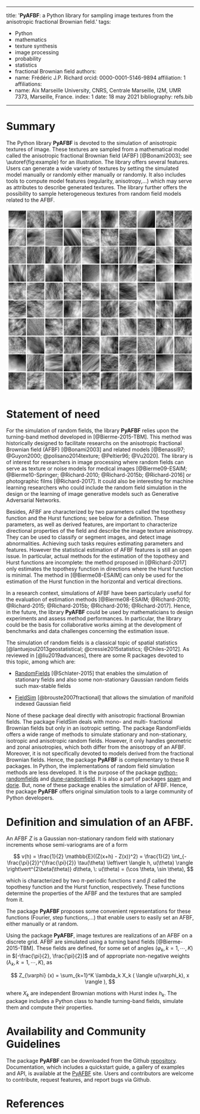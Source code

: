 
---
title: '**PyAFBF**: a Python library for sampling image textures from the anisotropic fractional Brownian field.'
tags:
- Python
- mathematics
- texture synthesis
- image processing
- probability
- statistics
- fractional Brownian field
authors:
- name: Frédéric J.P. Richard
  orcid: 0000-0001-5146-9894
  affiliation: 1
affiliations:
- name: Aix Marseille University, CNRS, Centrale Marseille, I2M, UMR 7373, Marseille, France.
  index: 1
date: 18 may 2021
bibliography: refs.bib
---

# Summary

The Python library **PyAFBF** is devoted to the simulation of anisotropic textures of image. These textures are sampled from a mathematical model called the anisotropic fractional Brownian field (AFBF) [@Bonami2003]; see \autoref{fig:example} for an illustration. The library offers several features. Users can generate a wide variety of textures by setting the simulated model manually or randomly either manually or randomly. It also includes tools to compute model features (regularity, anisotropy,...) which may serve as attributes to describe generated textures. The library further offers the possibility to sample heterogeneous textures from random field models related to the AFBF.

![A patchwork of simulated textures. \label{fig:example}](patchwork.png)

# Statement of need

For the simulation of random fields, the library **PyAFBF** relies upon the turning-band method developed in [@Bierme-2015-TBM]. This method was historically designed to facilitate researchs on the anisotropic fractional Brownian field (AFBF) [@Bonami2003] and related models [@Benassi97; @Guyon2000; @polisano2014texture; @Peltier96; @Vu2020]. The library is of interest for researchers in image processing where random fields can serve as texture or noise models for medical images [@Bierme09-ESAIM; @Bierme10-Springer; @Richard-2010; @Richard-2015b; @Richard-2016] or photographic films [@Richard-2017]. It could also be interesting for machine learning researchers who could include the random field simulation in the design or the learning of image generative models such as Generative Adversarial Networks. 

Besides, AFBF are characterized by two parameters called the topothesy function and the Hurst functions; see below for a definition. These parameters, as well as derived features, are important to characterize directional properties of the field and describe the image texture anisotropy. They can be used to classify or segment images, and detect image abnormalities. Achieving such tasks requires estimating parameters and features. However the statistical estimation of AFBF features is still an open issue. In particular, actual methods for the estimation of the topothesy and Hurst functions are incomplete: the method proposed in [@Richard-2017] only estimates the topothesy function in directions where the Hurst function is minimal. The method in [@Bierme08-ESAIM] can only be used for the estimation of the Hurst function in the horizontal and vertical directions.

In a research context, simulations of AFBF have been particularly useful for the evaluation of estimation methods [@Bierme08-ESAIM; @Richard-2010; @Richard-2015; @Richard-2015b; @Richard-2016; @Richard-2017]. Hence, in the future, the library **PyAFBF** could be used by mathematicians to design experiments and assess method performances. In particular, the library could be the basis for collaborative works aiming at the development of benchmarks and data challenges concerning the estimation issue. 

The simulation of random fields is a classical topic of spatial statistics [@lantuejoul2013geostatistical; @cressie2015statistics; @Chiles-2012]. As reviewed in [@liu2019advances], there are some R packages devoted to this topic, among which are:

- [RandomFields](https://cran.r-project.org/web/packages/RandomFields/) [@Schlater-2015] that enables the simulation of stationary fields and also some non-stationary Gaussian random fields such max-stable fields
    
- [FieldSim](https://cran.r-project.org/web/packages/FieldSim/FieldSim.pdf) [@brouste2007fractional] that allows the simulation of manifold indexed Gaussian field
    

None of these package deal directly with anisotropic fractional Brownian fields. The package FieldSim deals with mono- and multi- fractional Brownian fields but only in an isotropic setting. The package RandomFields offers a wide range of methods to simulate stationary and non-stationary, isotropic and anisotropic random fields. However, it only handles geometric and zonal anisotropies, which both differ from the anisotropy of an AFBF. Moreover, it is not specifically devoted to models derived from the fractional Brownian fields. Hence, the package **PyAFBF** is complementary to these R packages. In Python, the implementations of random field simulation methods are less developed. It is the purpose of the package [python-randomfields](https://github.com/dubourg/python-randomfields) and [dune-randomfield](https://gitlab.dune-project.org/oklein/dune-randomfield). It is also a part of packages [spam](https://ttk.gricad-pages.univ-grenoble-alpes.fr/spam/index.html) and [dorie](https://hermes.iup.uni-heidelberg.de/dorie_doc/master/html/index.html). But, none of these package enables the simulation of AFBF. Hence, the package **PyAFBF** offers original simulation tools to a large community of Python developers. 

# Definition and simulation of an AFBF.

An AFBF $Z$ is a Gaussian non-stationary random field with stationary increments whose semi-variograms are of a form

$$
v(h) = \frac{1}{2} \mathbb{E}((Z(x+h) - Z(x))^2) = \frac{1}{2} \int_{-\frac{\pi}{2}}^{\frac{\pi}{2}} \tau(\theta) \left\vert \langle h, u(\theta) \rangle \right\vert^{2\beta(\theta)} d\theta, \: u(\theta) = (\cos \theta, \sin \theta),
$$

which is characterized by two $\pi$-periodic functions $\tau$ and $\beta$ called the topothesy function and the Hurst function, respectively. These functions determine the properties of the AFBF and the textures that are sampled from it.

The package **PyAFBF** proposes some convenient representations for these functions (Fourier, step functions,...) that enable users to easily set an AFBF, either manually or at random.

Using the package **PyAFBF**, image textures are realizations of an AFBF on a discrete grid. AFBF are simulated using a turning band fields [@Bierme-2015-TBM]. These fields are defined, for some set of angles $(\varphi_k, k=1,\cdots,K)$ in $[-\frac{\pi}{2}, \frac{\pi}{2}]$ and of appropriate non-negative weights $(\lambda_k, k=1,\cdots,K)$, as

$$ Z_{\varphi} (x)  = \sum_{k=1}^K \lambda_k X_k ( \langle u(\varphi_k), x \rangle ), $$

where $X_k$ are independent Brownian motions with Hurst index $h_k$. The package includes a Python class to handle turning-band fields, simulate them and compute their properties.

# Availability and Community Guidelines

The package **PyAFBF** can be downloaded from the Github [repository](https://github.com/fjprichard/PyAFBF). Documentation, which includes a quickstart guide, a gallery of examples and API, is available at the [PyAFBF](https://fjprichard.github.io/PyAFBF/) site. Users and contributors are welcome to contribute, request features, and report bugs via Github.

# References
